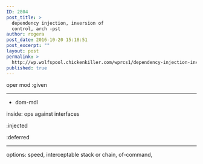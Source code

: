 ```yaml
---
ID: 2804
post_title: >
  dependency injection, inversion of
  control, arch -pst
author: rogera
post_date: 2016-10-20 15:18:51
post_excerpt: ""
layout: post
permalink: >
  http://wp.wolfspool.chickenkiller.com/wprcs1/dependency-injection-inversion-of-control-arch-pst/
published: true
---
```

oper mod :given

<hr />

- dom-mdl

inside: ops against interfaces

:injected

:deferred

<hr />

options: speed, interceptable stack or chain, of-command,